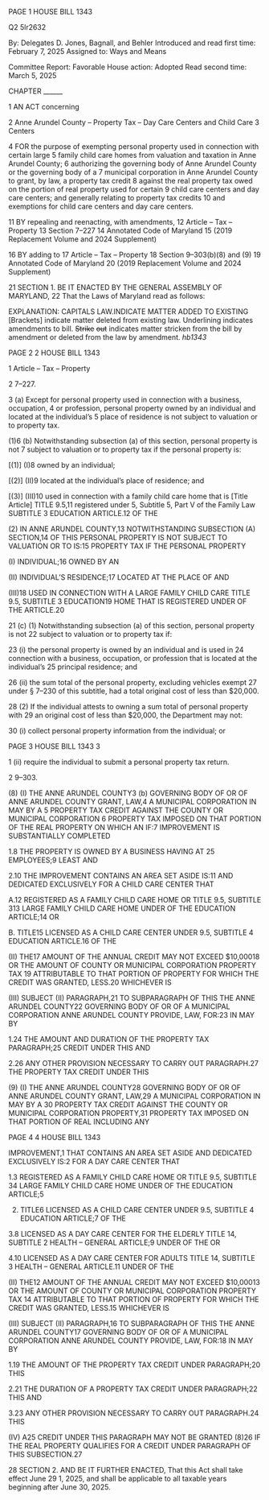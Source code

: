 PAGE 1
HOUSE BILL 1343

Q2 5lr2632

By: Delegates D. Jones, Bagnall, and Behler
Introduced and read first time: February 7, 2025
Assigned to: Ways and Means

Committee Report: Favorable
House action: Adopted
Read second time: March 5, 2025

CHAPTER ______

1 AN ACT concerning

2 Anne Arundel County – Property Tax – Day Care Centers and Child Care
3 Centers

4 FOR the purpose of exempting personal property used in connection with certain large
5 family child care homes from valuation and taxation in Anne Arundel County;
6 authorizing the governing body of Anne Arundel County or the governing body of a
7 municipal corporation in Anne Arundel County to grant, by law, a property tax credit
8 against the real property tax owed on the portion of real property used for certain
9 child care centers and day care centers; and generally relating to property tax credits
10 and exemptions for child care centers and day care centers.

11 BY repealing and reenacting, with amendments,
12 Article – Tax – Property
13 Section 7–227
14 Annotated Code of Maryland
15 (2019 Replacement Volume and 2024 Supplement)

16 BY adding to
17 Article – Tax – Property
18 Section 9–303(b)(8) and (9)
19 Annotated Code of Maryland
20 (2019 Replacement Volume and 2024 Supplement)

21 SECTION 1. BE IT ENACTED BY THE GENERAL ASSEMBLY OF MARYLAND,
22 That the Laws of Maryland read as follows:

EXPLANATION: CAPITALS LAW.INDICATE MATTER ADDED TO EXISTING
[Brackets] indicate matter deleted from existing law.
Underlining indicates amendments to bill.
~~Strike~~ ~~out~~ indicates matter stricken from the bill by amendment or deleted from the law by
amendment. *hb1343*

PAGE 2
2 HOUSE BILL 1343

1 Article – Tax – Property

2 7–227.

3 (a) Except for personal property used in connection with a business, occupation,
4 or profession, personal property owned by an individual and located at the individual’s
5 place of residence is not subject to valuation or to property tax.

(1)6 (b) Notwithstanding subsection (a) of this section, personal property is not
7 subject to valuation or to property tax if the personal property is:

[(1)] (I)8 owned by an individual;

[(2)] (II)9 located at the individual’s place of residence; and

[(3)] (III)10 used in connection with a family child care home that is
[Title Article] TITLE 9.5,11 registered under 5, Subtitle 5, Part V of the Family Law
SUBTITLE 3 EDUCATION ARTICLE.12 OF THE

(2) IN ANNE ARUNDEL COUNTY,13 NOTWITHSTANDING SUBSECTION
(A) SECTION,14 OF THIS PERSONAL PROPERTY IS NOT SUBJECT TO VALUATION OR TO
IS:15 PROPERTY TAX IF THE PERSONAL PROPERTY

(I) INDIVIDUAL;16 OWNED BY AN

(II) INDIVIDUAL’S RESIDENCE;17 LOCATED AT THE PLACE OF AND

(III)18 USED IN CONNECTION WITH A LARGE FAMILY CHILD CARE
TITLE 9.5, SUBTITLE 3 EDUCATION19 HOME THAT IS REGISTERED UNDER OF THE
ARTICLE.20

21 (c) (1) Notwithstanding subsection (a) of this section, personal property is not
22 subject to valuation or to property tax if:

23 (i) the personal property is owned by an individual and is used in
24 connection with a business, occupation, or profession that is located at the individual’s
25 principal residence; and

26 (ii) the sum total of the personal property, excluding vehicles exempt
27 under § 7–230 of this subtitle, had a total original cost of less than $20,000.

28 (2) If the individual attests to owning a sum total of personal property with
29 an original cost of less than $20,000, the Department may not:

30 (i) collect personal property information from the individual; or

PAGE 3
HOUSE BILL 1343 3

1 (ii) require the individual to submit a personal property tax return.

2 9–303.

(8) (I) THE ANNE ARUNDEL COUNTY3 (b) GOVERNING BODY OF OR OF
ANNE ARUNDEL COUNTY GRANT, LAW,4 A MUNICIPAL CORPORATION IN MAY BY A
5 PROPERTY TAX CREDIT AGAINST THE COUNTY OR MUNICIPAL CORPORATION
6 PROPERTY TAX IMPOSED ON THAT PORTION OF THE REAL PROPERTY ON WHICH AN
IF:7 IMPROVEMENT IS SUBSTANTIALLY COMPLETED

1.8 THE PROPERTY IS OWNED BY A BUSINESS HAVING AT
25 EMPLOYEES;9 LEAST AND

2.10 THE IMPROVEMENT CONTAINS AN AREA SET ASIDE
IS:11 AND DEDICATED EXCLUSIVELY FOR A CHILD CARE CENTER THAT

A.12 REGISTERED AS A FAMILY CHILD CARE HOME OR
TITLE 9.5, SUBTITLE 313 LARGE FAMILY CHILD CARE HOME UNDER OF THE
EDUCATION ARTICLE;14 OR

B. TITLE15 LICENSED AS A CHILD CARE CENTER UNDER
9.5, SUBTITLE 4 EDUCATION ARTICLE.16 OF THE

(II) THE17 AMOUNT OF THE ANNUAL CREDIT MAY NOT EXCEED
$10,00018 OR THE AMOUNT OF COUNTY OR MUNICIPAL CORPORATION PROPERTY TAX
19 ATTRIBUTABLE TO THAT PORTION OF PROPERTY FOR WHICH THE CREDIT WAS
GRANTED, LESS.20 WHICHEVER IS

(III) SUBJECT (II) PARAGRAPH,21 TO SUBPARAGRAPH OF THIS THE
ANNE ARUNDEL COUNTY22 GOVERNING BODY OF OR OF A MUNICIPAL CORPORATION
ANNE ARUNDEL COUNTY PROVIDE, LAW, FOR:23 IN MAY BY

1.24 THE AMOUNT AND DURATION OF THE PROPERTY TAX
PARAGRAPH;25 CREDIT UNDER THIS AND

2.26 ANY OTHER PROVISION NECESSARY TO CARRY OUT
PARAGRAPH.27 THE PROPERTY TAX CREDIT UNDER THIS

(9) (I) THE ANNE ARUNDEL COUNTY28 GOVERNING BODY OF OR OF
ANNE ARUNDEL COUNTY GRANT, LAW,29 A MUNICIPAL CORPORATION IN MAY BY A
30 PROPERTY TAX CREDIT AGAINST THE COUNTY OR MUNICIPAL CORPORATION
PROPERTY,31 PROPERTY TAX IMPOSED ON THAT PORTION OF REAL INCLUDING ANY

PAGE 4
4 HOUSE BILL 1343

IMPROVEMENT,1 THAT CONTAINS AN AREA SET ASIDE AND DEDICATED EXCLUSIVELY
IS:2 FOR A DAY CARE CENTER THAT

1.3 REGISTERED AS A FAMILY CHILD CARE HOME OR
TITLE 9.5, SUBTITLE 34 LARGE FAMILY CHILD CARE HOME UNDER OF THE
EDUCATION ARTICLE;5

2. TITLE6 LICENSED AS A CHILD CARE CENTER UNDER
9.5, SUBTITLE 4 EDUCATION ARTICLE;7 OF THE

3.8 LICENSED AS A DAY CARE CENTER FOR THE ELDERLY
TITLE 14, SUBTITLE 2 HEALTH – GENERAL ARTICLE;9 UNDER OF THE OR

4.10 LICENSED AS A DAY CARE CENTER FOR ADULTS
TITLE 14, SUBTITLE 3 HEALTH – GENERAL ARTICLE.11 UNDER OF THE

(II) THE12 AMOUNT OF THE ANNUAL CREDIT MAY NOT EXCEED
$10,00013 OR THE AMOUNT OF COUNTY OR MUNICIPAL CORPORATION PROPERTY TAX
14 ATTRIBUTABLE TO THAT PORTION OF PROPERTY FOR WHICH THE CREDIT WAS
GRANTED, LESS.15 WHICHEVER IS

(III) SUBJECT (II) PARAGRAPH,16 TO SUBPARAGRAPH OF THIS THE
ANNE ARUNDEL COUNTY17 GOVERNING BODY OF OR OF A MUNICIPAL CORPORATION
ANNE ARUNDEL COUNTY PROVIDE, LAW, FOR:18 IN MAY BY

1.19 THE AMOUNT OF THE PROPERTY TAX CREDIT UNDER
PARAGRAPH;20 THIS

2.21 THE DURATION OF A PROPERTY TAX CREDIT UNDER
PARAGRAPH;22 THIS AND

3.23 ANY OTHER PROVISION NECESSARY TO CARRY OUT
PARAGRAPH.24 THIS

(IV) A25 CREDIT UNDER THIS PARAGRAPH MAY NOT BE GRANTED
(8)26 IF THE REAL PROPERTY QUALIFIES FOR A CREDIT UNDER PARAGRAPH OF THIS
SUBSECTION.27

28 SECTION 2. AND BE IT FURTHER ENACTED, That this Act shall take effect June
29 1, 2025, and shall be applicable to all taxable years beginning after June 30, 2025.